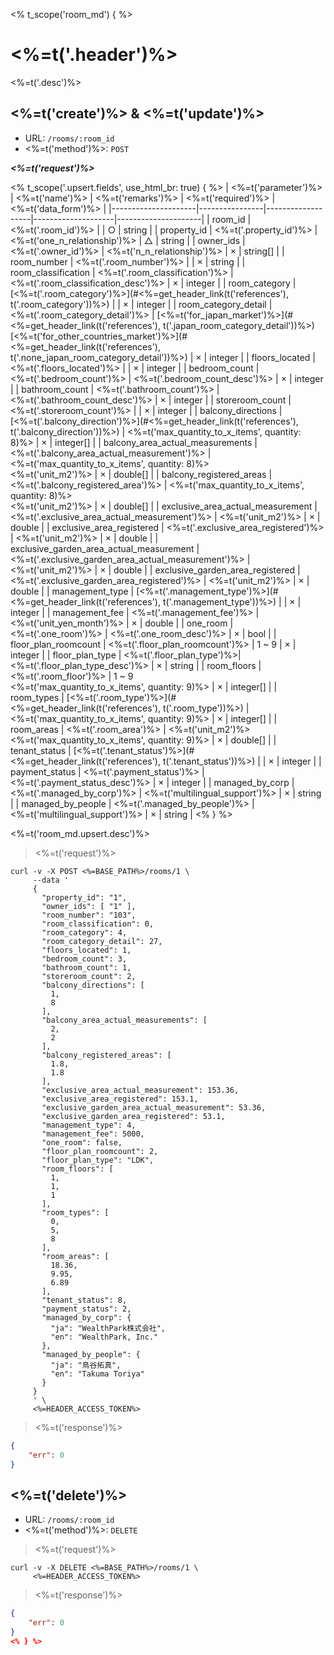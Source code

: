 <% t_scope('room_md') { %>
# <%=t('.header')%>

<%=t('.desc')%>

## <%=t('create')%> & <%=t('update')%>

- URL: `/rooms/:room_id`
- <%=t('method')%>: `POST`

***<%=t('request')%>***

<% t_scope('.upsert.fields', use_html_br: true) { %>
| <%=t('parameter')%> | <%=t('name')%> | <%=t('remarks')%> | <%=t('required')%> | <%=t('data_form')%> |
|---------------------|----------------|-------------------|--------------------|---------------------|
| room_id | <%=t('.room_id')%> | | ○ | string |
| property_id | <%=t('.property_id')%> | <%=t('one_n_relationship')%> | △ | string |
| owner_ids | <%=t('.owner_id')%> | <%=t('n_n_relationship')%> | × | string[] |
| room_number | <%=t('.room_number')%> | | × | string |
| room_classification | <%=t('.room_classification')%> | <%=t('.room_classification_desc')%>  | × | integer |
| room_category | [<%=t('.room_category')%>](#<%=get_header_link(t('references'), t('.room_category'))%>) | | × | integer |
| room_category_detail | <%=t('.room_category_detail')%> | [<%=t('for_japan_market')%>](#<%=get_header_link(t('references'), t('.japan_room_category_detail'))%>)<br>[<%=t('for_other_countries_market')%>](#<%=get_header_link(t('references'), t('.none_japan_room_category_detail'))%>) | × | integer |
| floors_located | <%=t('.floors_located')%> | | × | integer |
| bedroom_count | <%=t('.bedroom_count')%> | <%=t('.bedroom_count_desc')%> | × | integer |
| bathroom_count | <%=t('.bathroom_count')%> | <%=t('.bathroom_count_desc')%> | × | integer |
| storeroom_count | <%=t('.storeroom_count')%> | | × | integer |
| balcony_directions | [<%=t('.balcony_direction')%>](#<%=get_header_link(t('references'), t('.balcony_direction'))%>) | <%=t('max_quantity_to_x_items', quantity: 8)%> | × | integer[] |
| balcony_area_actual_measurements | <%=t('.balcony_area_actual_measurement')%> | <%=t('max_quantity_to_x_items', quantity: 8)%><br><%=t('unit_m2')%> | × | double[] |
| balcony_registered_areas | <%=t('.balcony_registered_area')%> | <%=t('max_quantity_to_x_items', quantity: 8)%><br><%=t('unit_m2')%> | × | double[] |
| exclusive_area_actual_measurement | <%=t('.exclusive_area_actual_measurement')%> | <%=t('unit_m2')%> | × | double |
| exclusive_area_registered | <%=t('.exclusive_area_registered')%> | <%=t('unit_m2')%> | × | double |
| exclusive_garden_area_actual_measurement | <%=t('.exclusive_garden_area_actual_measurement')%> | <%=t('unit_m2')%> | × | double |
| exclusive_garden_area_registered | <%=t('.exclusive_garden_area_registered')%> | <%=t('unit_m2')%> | × | double |
| management_type | [<%=t('.management_type')%>](#<%=get_header_link(t('references'), t('.management_type'))%>) | | × | integer |
| management_fee | <%=t('.management_fee')%> | <%=t('unit_yen_month')%> | × | double |
| one_room | <%=t('.one_room')%> | <%=t('.one_room_desc')%> | × | bool |
| floor_plan_roomcount | <%=t('.floor_plan_roomcount')%> | 1 ~ 9 | × | integer |
| floor_plan_type | <%=t('.floor_plan_type')%>| <%=t('.floor_plan_type_desc')%> | × | string |
| room_floors | <%=t('.room_floor')%> | 1 ~ 9<br><%=t('max_quantity_to_x_items', quantity: 9)%> | × | integer[] |
| room_types | [<%=t('.room_type')%>](#<%=get_header_link(t('references'), t('.room_type'))%>) | <%=t('max_quantity_to_x_items', quantity: 9)%> | × | integer[] |
| room_areas | <%=t('.room_area')%> | <%=t('unit_m2')%><br><%=t('max_quantity_to_x_items', quantity: 9)%> | × | double[] |
| tenant_status | [<%=t('.tenant_status')%>](#<%=get_header_link(t('references'), t('.tenant_status'))%>) | | × | integer |
| payment_status | <%=t('.payment_status')%> | <%=t('.payment_status_desc')%> | × | integer |
| managed_by_corp | <%=t('.managed_by_corp')%> | <%=t('multilingual_support')%> | × | string |
| managed_by_people | <%=t('.managed_by_people')%> | <%=t('multilingual_support')%> | × | string |
<% } %>

<%=t('room_md.upsert.desc')%>

> <%=t('request')%>

```shell
curl -v -X POST <%=BASE_PATH%>/rooms/1 \
     --data '
     {
       "property_id": "1",
       "owner_ids": [ "1" ],
       "room_number": "103",
       "room_classification": 0,
       "room_category": 4,
       "room_category_detail": 27,
       "floors_located": 1,
       "bedroom_count": 3,
       "bathroom_count": 1,
       "storeroom_count": 2,
       "balcony_directions": [
         1,
         8
       ],
       "balcony_area_actual_measurements": [
         2,
         2
       ],
       "balcony_registered_areas": [
         1.8,
         1.8
       ],
       "exclusive_area_actual_measurement": 153.36,
       "exclusive_area_registered": 153.1,
       "exclusive_garden_area_actual_measurement": 53.36,
       "exclusive_garden_area_registered": 53.1,
       "management_type": 4,
       "management_fee": 5000,
       "one_room": false,
       "floor_plan_roomcount": 2,
       "floor_plan_type": "LDK",
       "room_floors": [
         1,
         1,
         1
       ],
       "room_types": [
         0,
         5,
         8
       ],
       "room_areas": [
         18.36,
         9.95,
         6.89
       ],
       "tenant_status": 8,
       "payment_status": 2,
       "managed_by_corp": {
         "ja": "WealthPark株式会社",
         "en": "WealthPark, Inc."
       },
       "managed_by_people": {
         "ja": "鳥谷拓真",
         "en": "Takuma Toriya"
       }
     }
     ' \
     <%=HEADER_ACCESS_TOKEN%>
```

> <%=t('response')%>

```json
{
    "err": 0
}
```

## <%=t('delete')%>

- URL: `/rooms/:room_id`
- <%=t('method')%>: `DELETE`

> <%=t('request')%>

```shell
curl -v -X DELETE <%=BASE_PATH%>/rooms/1 \
     <%=HEADER_ACCESS_TOKEN%>
```

> <%=t('response')%>

```json
{
    "err": 0
}
<% } %>
